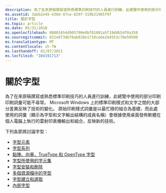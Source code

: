 ```yaml
---
description: 為了在來原稿撰寫或熟悉標準印刷技巧的人員進行訓練，此總覽中使用的部分印刷印刷詞彙可能不尋常。
ms.assetid: 3abb2e45-430d-47ce-829f-319b31985f9f
title: 關於字型
ms.topic: article
ms.date: 05/31/2018
ms.openlocfilehash: 80001654d905790e0bf81801a5f19ddb5df0a350
ms.sourcegitcommit: 831e8f3db78ab820e1710cede244553c70e50500
ms.translationtype: MT
ms.contentlocale: zh-TW
ms.lasthandoff: 01/07/2021
ms.locfileid: "104191713"
---
```

# <a name="about-fonts"></a>關於字型

為了在來原稿撰寫或熟悉標準印刷技巧的人員進行訓練，此總覽中使用的部分印刷印刷詞彙可能不尋常。 Microsoft Windows 上的標準印刷樣式和文字之間的大部分差異反映了技術的變化。 原始印刷樣式詞彙是以最忙碌的組合為基礎，而此處使用的詞彙（顯示為字型和文字輸出結構的成員名稱）會根據使用桌面發佈軟體在個人電腦上執行的雷射印表機輸出和組合，反映新的技術。

下列各節將討論字型：

-   [字型元素](font-elements.md)
-   [字型系列](font-families.md)
-   [點陣、向量、TrueType 和 OpenType 字型](raster--vector--truetype--and-opentype-fonts.md)
-   [字型所使用的字元集](character-sets-used-by-fonts.md)
-   [字型安裝和刪除](font-installation-and-deletion.md)
-   [多個資源檔中的字型](fonts-from-multiple-resource-files.md)
-   [字型建立和選取](font-creation-and-selection.md)
-   [內嵌字型](embedded-fonts.md)

 

 



